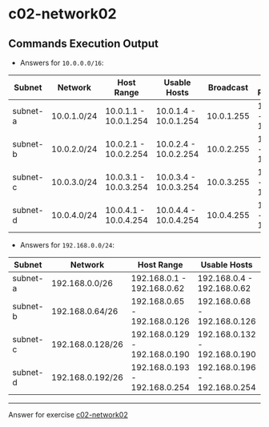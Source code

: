 # c02-network02

## Commands Execution Output

- Answers for `10.0.0.0/16`:

|Subnet|Network|Host Range|Usable Hosts|Broadcast|AWS Reserved|
|---|---|---|---|---|---|
|subnet-a| 10.0.1.0/24 | 10.0.1.1 - 10.0.1.254 | 10.0.1.4 - 10.0.1.254 | 10.0.1.255 | 10.0.1.1 - 10.0.1.3
|subnet-b| 10.0.2.0/24 | 10.0.2.1 - 10.0.2.254 | 10.0.2.4 - 10.0.2.254 | 10.0.2.255 | 10.0.2.1 - 10.0.1.3
|subnet-c| 10.0.3.0/24 | 10.0.3.1 - 10.0.3.254 | 10.0.3.4 - 10.0.3.254 | 10.0.3.255 | 10.0.3.1 - 10.0.1.3
|subnet-d| 10.0.4.0/24 | 10.0.4.1 - 10.0.4.254 | 10.0.4.4 - 10.0.4.254 | 10.0.4.255 | 10.0.4.1 - 10.0.1.3

- Answers for `192.168.0.0/24`:

|Subnet|Network|Host Range|Usable Hosts|Broadcast|AWS Reserved|
|---|---|---|---|---|---|
|subnet-a| 192.168.0.0/26 | 192.168.0.1 - 192.168.0.62 | 192.168.0.4 - 192.168.0.62 | 192.168.0.63 | 192.168.0.1 - 192.168.0.3
|subnet-b| 192.168.0.64/26 | 192.168.0.65 - 192.168.0.126 | 192.168.0.68 - 192.168.0.126 | 192.168.0.127 | 192.168.0.65 - 192.168.0.67
|subnet-c| 192.168.0.128/26 | 192.168.0.129 - 192.168.0.190 | 192.168.0.132 - 192.168.0.190 | 192.168.0.191 | 192.168.0.129 - 192.166.0.131
|subnet-d| 192.168.0.192/26 | 192.168.0.193 - 192.168.0.254 | 192.168.0.196 - 192.168.0.254 | 192.168.0.255 | 192.168.0.193 - 192.168.0.195

***
Answer for exercise [c02-network02](https://github.com/devopsacademyau/academy/blob/893381c6f0b69434d9e8597d3d4b1c17f9bc1371/classes/02class/exercises/c02-network02/README.md)